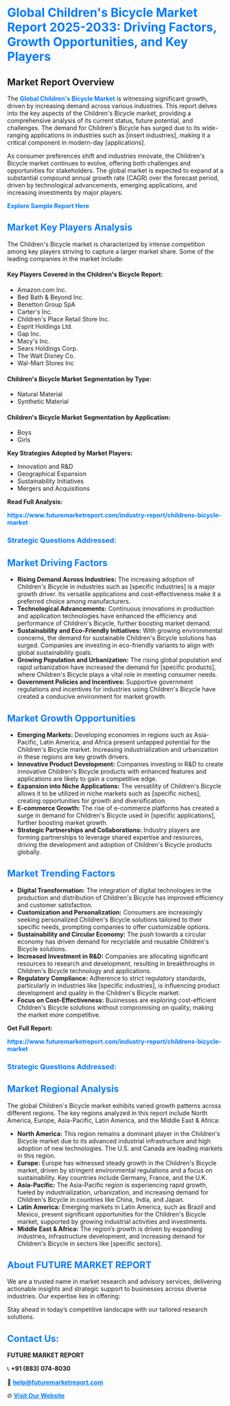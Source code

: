 <h1 style="color: #007BFF;">Global Children's Bicycle Market Report 2025-2033: Driving Factors, Growth Opportunities, and Key Players</h1>

<section id="overview">
<h2>Market Report Overview</h2>
<p>The <a href="https://www.futuremarketreport.com/industry-report/childrens-bicycle-market" style="color: #007BFF; text-decoration: none;"><strong>Global Children's Bicycle Market</strong></a> is witnessing significant growth, driven by increasing demand across various industries. This report delves into the key aspects of the Children's Bicycle market, providing a comprehensive analysis of its current status, future potential, and challenges. The demand for Children's Bicycle has surged due to its wide-ranging applications in industries such as [insert industries], making it a critical component in modern-day [applications].</p>
<p>As consumer preferences shift and industries innovate, the Children's Bicycle market continues to evolve, offering both challenges and opportunities for stakeholders. The global market is expected to expand at a substantial compound annual growth rate (CAGR) over the forecast period, driven by technological advancements, emerging applications, and increasing investments by major players.</p>
</section>

<section id="overview">
<p><a href="https://www.futuremarketreport.com/request-sample/reportId=32147" style="color: #007BFF; text-decoration: none;"><strong>Explore Sample Report Here</strong></a></p>
</section>

<section id="key-players">
<h2 style="color: #007BFF;">Market Key Players Analysis</h2>
<p>The Children's Bicycle market is characterized by intense competition among key players striving to capture a larger market share. Some of the leading companies in the market include:</p>
<h4>Key Players Covered in the Children's Bicycle Report:</h4>
<ul><li>Amazon.com Inc.</li><li>Bed Bath &amp; Beyond Inc.</li><li>Benetton Group SpA</li><li>Carter&#039;s Inc.</li><li>Children&#039;s Place Retail Store Inc.</li><li>Esprit Holdings Ltd.</li><li>Gap Inc.</li><li>Macy&#039;s Inc.</li><li>Sears Holdings Corp.</li><li>The Walt Disney Co.</li><li>Wal-Mart Stores Inc</li></ul>
<h4>Children's Bicycle Market Segmentation by Type:</h4>
<ul><li>Natural Material</li><li>Synthetic Material</li></ul>

<h4>Children's Bicycle Market Segmentation by Application:</h4>
<ul><li>Boys</li><li>Girls</li></ul>
<p><strong>Key Strategies Adopted by Market Players:</strong></p>
<ul>
<li>Innovation and R&D</li>
<li>Geographical Expansion</li>
<li>Sustainability Initiatives</li>
<li>Mergers and Acquisitions</li>
</ul>
</section>

<section>
<p><strong>Read Full Analysis: </strong></p><a href="https://www.futuremarketreport.com/industry-report/childrens-bicycle-market" style="color: #007BFF; text-decoration: none;"><strong>https://www.futuremarketreport.com/industry-report/childrens-bicycle-market</strong></a>
<h3 style="color: #007BFF;">Strategic Questions Addressed:</h3>
</section>

<section id="driving-factors">
<h2 style="color: #007BFF;">Market Driving Factors</h2>
<ul>
<li><strong>Rising Demand Across Industries:</strong> The increasing adoption of Children's Bicycle in industries such as [specific industries] is a major growth driver. Its versatile applications and cost-effectiveness make it a preferred choice among manufacturers.</li>
<li><strong>Technological Advancements:</strong> Continuous innovations in production and application technologies have enhanced the efficiency and performance of Children's Bicycle, further boosting market demand.</li>
<li><strong>Sustainability and Eco-Friendly Initiatives:</strong> With growing environmental concerns, the demand for sustainable Children's Bicycle solutions has surged. Companies are investing in eco-friendly variants to align with global sustainability goals.</li>
<li><strong>Growing Population and Urbanization:</strong> The rising global population and rapid urbanization have increased the demand for [specific products], where Children's Bicycle plays a vital role in meeting consumer needs.</li>
<li><strong>Government Policies and Incentives:</strong> Supportive government regulations and incentives for industries using Children's Bicycle have created a conducive environment for market growth.</li>
</ul>
</section>

<section id="growth-opportunities">
<h2 style="color: #007BFF;">Market Growth Opportunities</h2>
<ul>
<li><strong>Emerging Markets:</strong> Developing economies in regions such as Asia-Pacific, Latin America, and Africa present untapped potential for the Children's Bicycle market. Increasing industrialization and urbanization in these regions are key growth drivers.</li>
<li><strong>Innovative Product Development:</strong> Companies investing in R&D to create innovative Children's Bicycle products with enhanced features and applications are likely to gain a competitive edge.</li>
<li><strong>Expansion into Niche Applications:</strong> The versatility of Children's Bicycle allows it to be utilized in niche markets such as [specific niches], creating opportunities for growth and diversification.</li>
<li><strong>E-commerce Growth:</strong> The rise of e-commerce platforms has created a surge in demand for Children's Bicycle used in [specific applications], further boosting market growth.</li>
<li><strong>Strategic Partnerships and Collaborations:</strong> Industry players are forming partnerships to leverage shared expertise and resources, driving the development and adoption of Children's Bicycle products globally.</li>
</ul>
</section>

<section id="trending-factors">
<h2 style="color: #007BFF;">Market Trending Factors</h2>
<ul>
<li><strong>Digital Transformation:</strong> The integration of digital technologies in the production and distribution of Children's Bicycle has improved efficiency and customer satisfaction.</li>
<li><strong>Customization and Personalization:</strong> Consumers are increasingly seeking personalized Children's Bicycle solutions tailored to their specific needs, prompting companies to offer customizable options.</li>
<li><strong>Sustainability and Circular Economy:</strong> The push towards a circular economy has driven demand for recyclable and reusable Children's Bicycle solutions.</li>
<li><strong>Increased Investment in R&D:</strong> Companies are allocating significant resources to research and development, resulting in breakthroughs in Children's Bicycle technology and applications.</li>
<li><strong>Regulatory Compliance:</strong> Adherence to strict regulatory standards, particularly in industries like [specific industries], is influencing product development and quality in the Children's Bicycle market.</li>
<li><strong>Focus on Cost-Effectiveness:</strong> Businesses are exploring cost-efficient Children's Bicycle solutions without compromising on quality, making the market more competitive.</li>
</ul>
</section>

<section>
<p><strong>Get Full Report: </strong></p><a href="https://www.futuremarketreport.com/industry-report/childrens-bicycle-market" style="color: #007BFF; text-decoration: none;"><strong>https://www.futuremarketreport.com/industry-report/childrens-bicycle-market</strong></a>
<h3 style="color: #007BFF;">Strategic Questions Addressed:</h3>
</section>


<section id="regional-analysis">
<h2 style="color: #007BFF;">Market Regional Analysis</h2>
<p>The global Children's Bicycle market exhibits varied growth patterns across different regions. The key regions analyzed in this report include North America, Europe, Asia-Pacific, Latin America, and the Middle East & Africa:</p>
<ul>
<li><strong>North America:</strong> This region remains a dominant player in the Children's Bicycle market due to its advanced industrial infrastructure and high adoption of new technologies. The U.S. and Canada are leading markets in this region.</li>
<li><strong>Europe:</strong> Europe has witnessed steady growth in the Children's Bicycle market, driven by stringent environmental regulations and a focus on sustainability. Key countries include Germany, France, and the U.K.</li>
<li><strong>Asia-Pacific:</strong> The Asia-Pacific region is experiencing rapid growth, fueled by industrialization, urbanization, and increasing demand for Children's Bicycle in countries like China, India, and Japan.</li>
<li><strong>Latin America:</strong> Emerging markets in Latin America, such as Brazil and Mexico, present significant opportunities for the Children's Bicycle market, supported by growing industrial activities and investments.</li>
<li><strong>Middle East & Africa:</strong> The region’s growth is driven by expanding industries, infrastructure development, and increasing demand for Children's Bicycle in sectors like [specific sectors].</li>
</ul>
</section>

<footer>
<h2 style="color: #007BFF;">About FUTURE MARKET REPORT</h2>
<p>We are a trusted name in market research and advisory services, delivering actionable insights and strategic support to businesses across diverse industries. Our expertise lies in offering:</p>

<p>Stay ahead in today’s competitive landscape with our tailored research solutions.</p>

<h2 style="color: #007BFF;">Contact Us:</h2>
<p><strong>FUTURE MARKET REPORT</strong></p>
<p>📞 <strong>+91 (883) 074-8030</strong></p>
<p>📧 <strong><a href="mailto:help@futuremarketreport.com" style="color: #007BFF;">help@futuremarketreport.com</a></strong></p>
<p>🌐 <strong><a href="https://www.futuremarketreport.com/" style="color: #007BFF;">Visit Our Website</a></strong></p>
</footer>